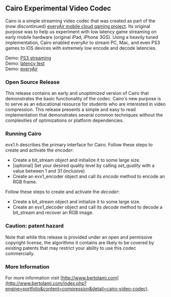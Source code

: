 ## Cairo Experimental Video Codec
Cairo is a simple streaming video codec that was created as part of the (now discontinued) [everyAir mobile cloud gaming project](http://www.everyair.net). Its original purpose was to help us experiment with low latency game streaming on early mobile hardware (original iPad, iPhone 3GS). Using a heavily tuned implementation, Cairo enabled everyAir to stream PC, Mac, and even PS3 games to iOS devices with extremely low encode and decode latencies.

Demo: [PS3 streaming](https://youtu.be/B14c8gFgdXM?t=64)  
Demo: [latency test](https://youtu.be/IN4wC_SVaN8?t=19)  
Demo: [everyAir](https://www.youtube.com/watch?v=amMRNjE6MsQ)

### Open Source Release
This release contains an early and *unoptimized* version of Cairo that demonstrates the basic functionality of the codec. 
Cairo's new purpose is to serve as an educational resource for students who are interested in video compression. This release presents a simple and easy to read implementation that demonstrates several common techniques without the complexities of optimizations or platform dependencies.

### Running Cairo
evx1.h describes the primary interface for Cairo. Follow these steps to create and activate the *encoder*:

* Create a bit_stream object and initialize it to some large size.
* [optional] Set your desired quality level by calling *set_quality* with a value between 1 and 31 (inclusive).
* Create an evx1_encoder object and call its *encode* method to encode an RGB frame.

Follow these steps to create and activate the *decoder*:

* Create a bit_stream object and initialize it to some large size.
* Create an evx1_decoder object and call its *decode* method to decode a bit_stream and recover an RGB image.

### Caution: patent hazard
Note that while this release is provided under an open and permissive copyright license, the algorithms it contains are likely to be covered by existing patents that may restrict your ability to use this codec commercially. 

### More Information
For more information visit [http://www.bertolami.com](http://www.bertolami.com/index.php?engine=portfolio&content=compression&detail=cairo-video-codec).
